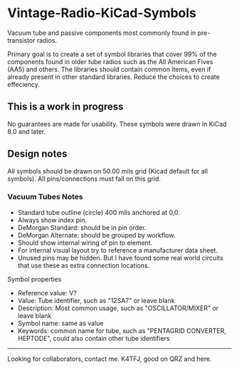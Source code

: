 # Vintage-Radio-KiCad-Symbols
Vacuum tube and passive components most commonly found in pre-transistor radios.

Primary goal is to create a set of symbol libraries that cover 99% of the components 
found in older tube radios such as the All American Fives (AA5) and others. The libraries 
should contain common items, even if already present in other standard libraries. Reduce 
the choices to create effeciency.

## This is a work in progress
No guarantees are made for usability. These symbols were drawn in KiCad 8.0 and later.

## Design notes
All symbols should be drawn on 50.00 mils grid (Kicad default for all symbols).
All pins/connections must fall on this grid.

### Vacuum Tubes Notes
- Standard tube outline (circle) 400 mils anchored at 0,0.
- Always show index pin.
- DeMorgan Standard: should be in pin order.
- DeMorgan Alternate: should be grouped by workflow.
- Should show internal wiring of pin to element.
- For internal visual layout try to reference a manufacturer data sheet.
- Unused pins may be hidden. But I have found some real world circuits that use these as extra connection locations.

Symbol properties

- Reference value: V?
- Value: Tube identifier, such as "12SA7" or leave blank
- Description: Most common usage, such as "OSCILLATOR/MIXER" or leave blank
- Symbol name: same as value
- Keywords: common name for tube, such as "PENTAGRID CONVERTER, HEPTODE", could also
  contain other tube identifiers

---

Looking for collaborators, contact me. K4TFJ, good on QRZ and here.
